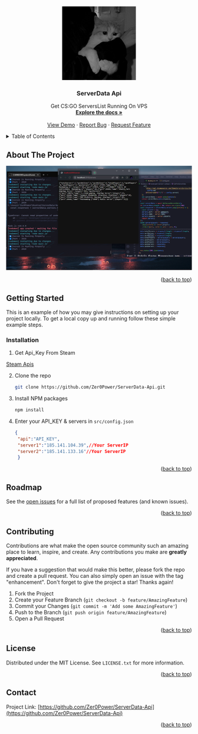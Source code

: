<!-- PROJECT LOGO -->
<br />
<div align="center">
  <a href="https://github.com/Zer0Power/ServerData-Api">
    <img src="images/logo.png" alt="Logo" width="200" height="200">
  </a>

  <h3 align="center">ServerData Api</h3>

  <p align="center">
    Get CS:GO ServersList Running On VPS
    <br/>
    <a href="https://github.com/Zer0Power/ServerData-Api"><strong>Explore the docs »</strong></a>
    <br/>
    <br/>
    <a href="https://github.com/Zer0Power/ServerData-Api">View Demo</a>
    ·
    <a href="https://github.com/Zer0Power/ServerData-Api/issues">Report Bug</a>
    ·
    <a href="https://github.com/Zer0Power/ServerData-Api/issues">Request Feature</a>
  </p>
</div>


<!-- TABLE OF CONTENTS -->
<details>
  <summary>Table of Contents</summary>
  <ol>
    <li>
      <a href="#about-the-project">About The Project</a>
    </li>
    <li>
      <a href="#getting-started">Getting Started</a>
      <ul>
        <li><a href="#prerequisites">Prerequisites</a></li>
        <li><a href="#installation">Installation</a></li>
      </ul>
    </li>
    <li><a href="#roadmap">Roadmap</a></li>
    <li><a href="#contributing">Contributing</a></li>
    <li><a href="#license">License</a></li>
    <li><a href="#contact">Contact</a></li>
  </ol>
</details>

<!-- ABOUT THE PROJECT -->
## About The Project

<img src="images/screenshot.png" alt="ScreenShot">

<p align="right">(<a href="#top">back to top</a>)</p>

<!-- GETTING STARTED -->
## Getting Started

This is an example of how you may give instructions on setting up your project locally.
To get a local copy up and running follow these simple example steps.


### Installation
1. Get Api_Key From Steam

[Steam Apis](https://steamcommunity.com/dev)

2. Clone the repo
   ```sh
   git clone https://github.com/Zer0Power/ServerData-Api.git
   ```
3. Install NPM packages
   ```sh
   npm install
   ```
4. Enter your API_KEY & servers in `src/config.json`
   ```json
   {
    "api":"API_KEY",
    "server1":"185.141.104.39",//Your ServerIP
    "server2":"185.141.133.16"//Your ServerIP
    }
   ```

<p align="right">(<a href="#top">back to top</a>)</p>

<!-- ROADMAP -->
## Roadmap

See the [open issues](https://github.com/Zer0Power/ServerData-Api/issues) for a full list of proposed features (and known issues).

<p align="right">(<a href="#top">back to top</a>)</p>

<!-- CONTRIBUTING -->
## Contributing

Contributions are what make the open source community such an amazing place to learn, inspire, and create. Any contributions you make are **greatly appreciated**.

If you have a suggestion that would make this better, please fork the repo and create a pull request. You can also simply open an issue with the tag "enhancement".
Don't forget to give the project a star! Thanks again!

1. Fork the Project
2. Create your Feature Branch (`git checkout -b feature/AmazingFeature`)
3. Commit your Changes (`git commit -m 'Add some AmazingFeature'`)
4. Push to the Branch (`git push origin feature/AmazingFeature`)
5. Open a Pull Request

<p align="right">(<a href="#top">back to top</a>)</p>

<!-- LICENSE -->
## License

Distributed under the MIT License. See `LICENSE.txt` for more information.

<p align="right">(<a href="#top">back to top</a>)</p>

<!-- CONTACT -->
## Contact


Project Link: [https://github.com/Zer0Power/ServerData-Api](https://github.com/Zer0Power/ServerData-Api)

<p align="right">(<a href="#top">back to top</a>)</p>
